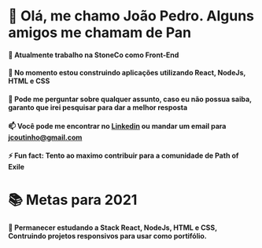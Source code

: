 # 👋 Olá, me chamo João Pedro. Alguns amigos me chamam de Pan

#### 🔭 Atualmente trabalho na StoneCo como Front-End
#### 🌱 No momento estou construindo aplicações utilizando React, NodeJs, HTML e CSS
#### 💬 Pode me perguntar sobre qualquer assunto, caso eu não possua saiba, garanto que irei pesquisar para dar a melhor resposta
#### 📫 Você pode me encontrar no <a href="http://www.linkedin.com/in/jcoutinhotoledo">Linkedin</a> ou mandar um email para <a href="mailto: jcoutinho@gmail.com">jcoutinho@gmail.com</a>
#### ⚡ Fun fact: Tento ao maximo contribuir para a comunidade de Path of Exile

# 📚 Metas para 2021 
#### 🌱 Permanecer estudando a Stack React, NodeJs, HTML e CSS, Contruindo projetos responsivos para usar como portifólio.

